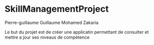 # SkillManagementProject
Pierre-guillaume
Guillaume
Mohamed
Zakaria

Le but du projet est de créer une applicatin permettant de consulter et mettre a jour ses niveaus de compétence